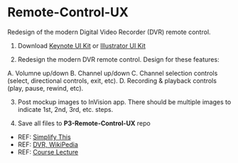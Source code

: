 Remote-Control-UX
=================

Redesign of the modern Digital Video Recorder (DVR) remote control.

1. Download [Keynote UI Kit](https://www.dropbox.com/s/r7zc6uk2tc5x369/keynote_wireframe_gui_toolkit.zip) or 
[Illustrator UI Kit](https://www.dropbox.com/s/r8iwx3oikb1i9ql/illustrator_wireframe_gui_toolkit.zip)

2. Redesign the modern DVR remote control. Design for these features: 

A. Volumne up/down
B. Channel up/down
C. Channel selection controls (select, directional controls, exit, etc). 
D. Recording & playback controls (play, pause, rewind, etc). 

3. Post mockup images to InVision app. There should be multiple images to indicate 1st, 2nd, 3rd, etc. steps. 

4. Save all files to **P3-Remote-Control-UX** repo

* REF: [Simplify This](http://www.simpleandusable.com/simplify-this)
* REF: [DVR, WikiPedia](http://en.wikipedia.org/wiki/Digital_video_recorder)
* REF: [Course Lecture](http://manikoth.com/gdes254?page=2)
